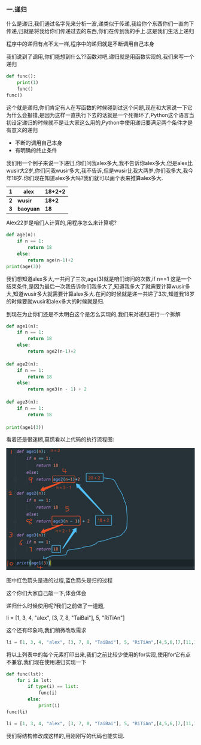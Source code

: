 ### 一.递归

什么是递归,我们通过名字先来分析一波,递类似于传递,我给你个东西你们一直向下传递,归就是将我给你们传递过去的东西,你们在传到我的手上.这是我们生活上递归

程序中的递归有点不太一样,程序中的递归就是不断调用自己本身

我们说到了调用,你们能想到什么??函数对吧,递归就是用函数实现的,我们来写一个递归

```python
def func():
    print(1)
    func()
func()
```

这个就是递归,你们肯定有人在写函数的时候碰到过这个问题,现在和大家说一下它为什么会报错,是因为这样一直执行下去的话就是一个死循环了,Python这个语言当初设定递归的时候就不是让大家这么用的,Python中使用递归要满足两个条件才是有意义的递归

- 不断的调用自己本身
- 有明确的终止条件

我们用一个例子来说一下递归,你们问我alex多大,我不告诉你alex多大,但是alex比wusir大2岁,你们问我wusir多大,我不告诉,但是wusir比我大两岁,你们我多大,我今年18岁.你们现在知道alex多大吗?我们就可以画个表来推算alex多大.

| 1     | alex        | 18+2+2   |
| :---- | ----------- | -------- |
| **2** | **wusir**   | **18+2** |
| **3** | **baoyuan** | **18**   |

Alex22岁是咱们人计算的,用程序怎么来计算呢?

```python
def age(n):
    if n == 1:
        return 18
    else:
        return age(n-1)+2
print(age(3))
```

我们想知道alex多大,一共问了三次,age(3)就是咱们询问的次数,if n==1 这是一个结束条件,是因为最后一次我告诉你们我多大了,知道我多大了就需要计算wusir多大,知道wusir多大就需要计算alex多大.在问的时候就是递一共递了3次,知道我18岁的时候要就wusir和alex多大的时候就是归.

到现在为止你们还是不太明白这个是怎么实现的,我们来对递归进行一个拆解

```python
def age1(n):
    if n == 1:
        return 18
    else:
        return age2(n-1)+2

def age2(n):
    if n == 1:
        return 18
    else:
        return age3(n - 1) + 2

def age3(n):
    if n == 1:
        return 18

print(age1(3))
```

看着还是很迷糊,莫慌看以上代码的执行流程图:

![image-20190627140416004](assets/image-20190627140416004.png)

图中红色箭头是递的过程,蓝色箭头是归的过程

这个你们大家自己敲一下,体会体会

递归什么时候使用呢?我们之前做了一道题,

li = [1, 3, 4, "alex", [3, 7, 8, "TaiBai"], 5, "RiTiAn"]

这个还有印象吗,我们稍微改改需求

```python
li = [1, 3, 4, "alex", [3, 7, 8, "TaiBai"], 5, "RiTiAn",[4,5,6,[7,[11,12,34,5],10,8,9]]]
```

将以上列表中的每个元素打印出来,我们之前比较少使用的for实现,使用for它有点不兼容,我们现在使用递归实现一下

```python
def func(lst):
    for i in lst:
        if type(i) == list:
            func(i)
        else:
            print(i)
func(li)
```

```python
li = [1, 3, 4, "alex", [3, 7, 8, "TaiBai"], 5, "RiTiAn",[4,5,6,[7,[11,12,34,["alex","wusir","baoyuan"],5],10,8,9]]]
```

我们将结构修改成这样的,用刚刚写的代码也能实现.



